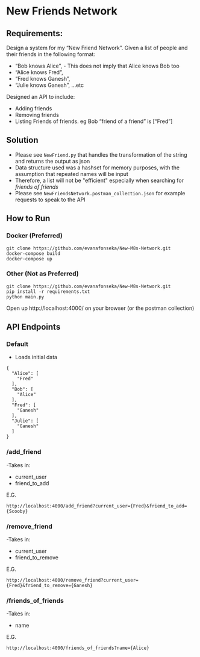 # New Friends Network

## Requirements:
Design a system for my “New Friend Network”. Given a list of people and their friends in the following format:
- “Bob knows Alice”, - This does not imply that Alice knows Bob too
- “Alice knows Fred”,
- “Fred knows Ganesh”,
- “Julie knows Ganesh”, ...etc

Designed an API to include:
- Adding friends
- Removing friends
- Listing Friends of friends. eg Bob  “friend of a friend”  is [“Fred”]

## Solution
- Please see `NewFriend.py` that handles the transformation of the string and returns the output as json
- Data structure used was a hashset for memory purposes, with the assumption that repeated names will be input 
- Therefore, a list will not be "efficient" especially when searching for *friends of friends*
- Please see `NewFriendsNetwork.postman_collection.json` for example requests to speak to the API

## How to Run
### Docker (Preferred)
```
git clone https://github.com/evanafonseka/New-M8s-Network.git
docker-compose build
docker-compose up
```
### Other (Not as Preferred)
```
git clone https://github.com/evanafonseka/New-M8s-Network.git
pip install -r requirements.txt
python main.py
```

Open up http://localhost:4000/ on your browser (or the postman collection)


## API Endpoints
### Default
- Loads initial data
```
{
  "Alice": [
    "Fred"
  ], 
  "Bob": [
    "Alice"
  ], 
  "Fred": [
    "Ganesh"
  ], 
  "Julie": [
    "Ganesh"
  ]
}
```

### /add_friend
-Takes in:
  - current_user
  - friend_to_add

E.G.
```
http://localhost:4000/add_friend?current_user={Fred}&friend_to_add={Scooby}
```

### /remove_friend
-Takes in:
  - current_user
  - friend_to_remove


E.G.
```
http://localhost:4000/remove_friend?current_user={Fred}&friend_to_remove={Ganesh}
```

### /friends_of_friends
-Takes in:
  - name

E.G.
```
http://localhost:4000/friends_of_friends?name={Alice}
```

